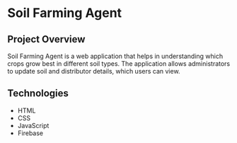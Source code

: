 # Soil Farming Agent

## Project Overview
Soil Farming Agent is a web application that helps in understanding which crops grow best in different soil types. The application allows administrators to update soil and distributor details, which users can view.

## Technologies
- HTML
- CSS
- JavaScript
- Firebase
